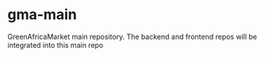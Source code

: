 # gma-main
GreenAfricaMarket main repository. The backend and frontend repos will be integrated into this main repo
